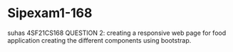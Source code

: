 # Sipexam1-168
suhas 4SF21CS168
 QUESTION 2:
 creating a responsive web page for food application
 creating the different components using bootstrap.
